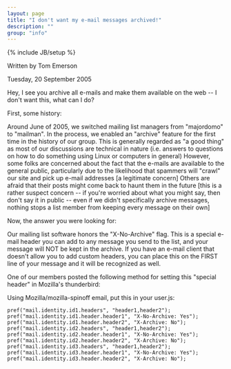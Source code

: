 ```yaml
---
layout: page
title: "I don't want my e-mail messages archived!"
description: ""
group: "info"
---
```

{% include JB/setup %}
	 	 
Written by Tom Emerson

Tuesday, 20 September 2005

Hey, I see you archive all e-mails and make them available on the web -- I don't want this, what can I do?

First, some history:

Around June of 2005, we switched mailing list managers from "majordomo" to "mailman".  In the process, we enabled an "archive" feature for the first time in the history of our group.  This is generally regarded as "a good thing" as most of our discussions are technical in nature (i.e. answers to questions on how to do something using Linux or computers in general)  However, some folks are concerned about the fact that the e-mails are available to the general public, particularly due to the likelihood that spammers will "crawl" our site and pick up e-mail addresses [a legitimate concern]  Others are afraid that their posts might come back to haunt them in the future [this is a rather suspect concern -- if you're worried about what you might say, then don't say it in public -- even if we didn't specifically archive messages, nothing stops a list member from keeping every message on their own]

Now, the answer you were looking for:

Our mailing list software honors the "X-No-Archive" flag.  This is a special e-mail header you can add to any message you send to the list, and your message will NOT be kept in the archive.  If you have an e-mail client that doesn't allow you to add custom headers, you can place this on the FIRST line of your message and it will be recognized as well.


One of our members posted the following method for setting this "special header" in Mozilla's thunderbird:

Using Mozilla/mozilla-spinoff email, put this in your user.js:

    pref("mail.identity.id1.headers", "header1,header2");
    pref("mail.identity.id1.header.header1", "X-No-Archive: Yes");
    pref("mail.identity.id1.header.header2", "X-Archive: No");
    pref("mail.identity.id2.headers", "header1,header2");
    pref("mail.identity.id2.header.header1", "X-No-Archive: Yes");
    pref("mail.identity.id2.header.header2", "X-Archive: No");
    pref("mail.identity.id3.headers", "header1,header2");
    pref("mail.identity.id3.header.header1", "X-No-Archive: Yes");
    pref("mail.identity.id3.header.header2", "X-Archive: No");
